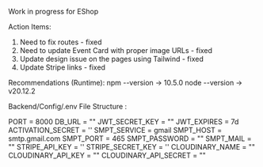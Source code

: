 Work in progress for EShop

Action Items:

1. Need to fix routes - fixed
2. Need to update Event Card with proper image URLs - fixed
3. Update design issue on the pages using Tailwind - fixed
4. Update Stripe links - fixed

Recommendations (Runtime):
npm --version -> 10.5.0
node --version -> v20.12.2

Backend/Config/.env File Structure :

PORT = 8000
DB_URL = ""
JWT_SECRET_KEY = ""
JWT_EXPIRES = 7d
ACTIVATION_SECRET = ''
SMPT_SERVICE = gmail
SMPT_HOST = smtp.gmail.com
SMPT_PORT = 465
SMPT_PASSWORD = ""
SMPT_MAIL = ""
STRIPE_API_KEY = ''
STRIPE_SECRET_KEY = ''
CLOUDINARY_NAME = ""
CLOUDINARY_API_KEY = ""
CLOUDINARY_API_SECRET = ""
